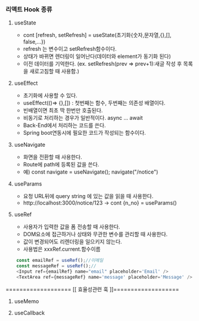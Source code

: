 ### 리액트 Hook 종류

1. useState
    - cont [refresh, setRefresh] = useState(초기화{숫자,문자열,{},[], false,...})
    - refresh 는 변수이고 setRefresh함수이다.
    - 상태가 바뀌면 렌더링이 일어난다(데이터와 element가 동기화 된다)
    - 이전 데이터를 기억한다. (ex. setRefresh(prev => prev+1):새글 작성 후 목록을 새로고침할 때 사용함.)

2. useEffect
    - 초기화에 사용할 수  있다.
    - useEffect(()=> {},[]) : 첫번째는 함수, 두번째는 의존성 배열이다.
    - 빈배열이면 최초 딱 한번만 호출된다.
    - 비동기로 처리하는 경우가 일반적이다. async ... await
    - Back-End에서 처리하는 코드를 쓴다. 
    - Spring boot연동시에 필요한 코드가 작성되는  함수이다.

3. useNavigate
    - 화면을 전환할 때 사용한다.
    - Route에 path에 등록된 값을 쓴다.
    - 예) const navigate = useNavigate(); navigate("/notice")

4. useParams
    - 요청 URL뒤에 query string 에 있는 값을 읽을 때 사용한다.
    - http://localhost:3000/notice/123 -> cont {n_no} = useParams()

5. useRef
    - 사용자가 입력한 값을 폼 전송할 때 사용한다.
    - DOM요소에 접근하거나 상태와 무관한 변수를 관리할 때 사용한다.
    - 값이 변경되어도 리렌더링을 일으키지 않는다.
    - 사용법은 xxxRef.current.함수이름

```javascript
    const emailRef = useRef();//이메일
    const messageRef = useRef();//
    <Input ref={emailRef} name="email" placeholder='Email' />
    <TextArea ref={messageRef} name='message' placeholder='Message' />
```

=================== [[ 효율성관련 훅 ]]===================

1. useMemo

2. useCallback